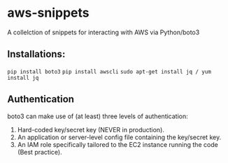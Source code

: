 # aws-snippets
A collelction of snippets for interacting with AWS via Python/boto3

## Installations:
`pip install boto3`
`pip install awscli`
`sudo apt-get install jq / yum install jq`

## Authentication
boto3 can make use of (at least) three levels of authentication:
1. Hard-coded key/secret key (NEVER in production).
2. An application or server-level config file containing the key/secret key.
3. An IAM role specifically tailored to the EC2 instance running the code (Best practice).
